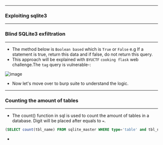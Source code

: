 ------------------

### Exploiting sqlite3

------------------

### Blind SQLite3 exfiltration

-----------------

- The method below is `Boolean based` which is `True` or `False` e.g If a statement is true, return this data and if false, do not return this query.
- This approach will be explained with `BYUCTF` `cooking flask` web challenge.The `tag` query is vulnerable-:

![image](https://github.com/user-attachments/assets/0f4fe54e-c1ed-4e87-a3d1-ccdfc717b127)

- Now let's move over to burp suite to understand the logic.


-----------------

### Counting the amount of tables

------------------

- The count() function in sql is used to count the amount of tables in a database. Digit will be placed after equals to `=`.

```sql
(SELECT count(tbl_name) FROM sqlite_master WHERE type='table' and tbl_name NOT like 'sqlite_%' ) = {number}
```

-
